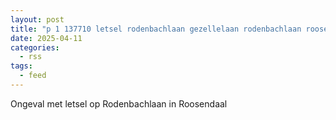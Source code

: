 ```yaml
---
layout: post
title: "p 1 137710 letsel rodenbachlaan gezellelaan rodenbachlaan roosendaal"
date: 2025-04-11
categories: 
  - rss
tags: 
  - feed
---
```


Ongeval met letsel op Rodenbachlaan in Roosendaal
